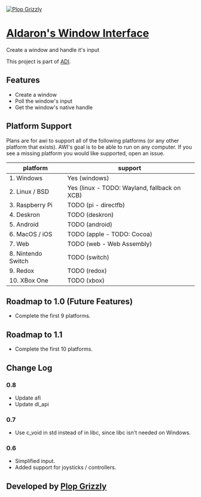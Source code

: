 [![Plop Grizzly](https://plopgrizzly.com/images/logo-bar.png)](https://plopgrizzly.com)

# [Aldaron's Window Interface](https://crates.io/crates/awi)
Create a window and handle it's input

This project is part of [ADI](https://crates.io/crates/adi).

## Features
* Create a window
* Poll the window's input
* Get the window's native handle

## Platform Support
Plans are for awi to support all of the following platforms (or any other
platform that exists).  AWI's goal is to be able to run on any computer.
If you see a missing platform you would like supported, open an issue.

platform           | support
--------           | -------
1. Windows         | Yes (windows)
2. Linux / BSD     | Yes (linux - TODO: Wayland, fallback on XCB)
3. Raspberry Pi    | TODO (pi - directfb)
4. Deskron         | TODO (deskron)
5. Android         | TODO (android)
6. MacOS / iOS     | TODO (apple - TODO: Cocoa)
7. Web             | TODO (web - Web Assembly)
8. Nintendo Switch | TODO (switch)
9. Redox           | TODO (redox)
10. XBox One       | TODO (xbox)

## Roadmap to 1.0 (Future Features)
* Complete the first 9 platforms.

## Roadmap to 1.1
* Complete the first 10 platforms.

## Change Log
### 0.8
* Update afi
* Update dl_api

### 0.7
* Use c_void in std instead of in libc, since libc isn't needed on Windows.

### 0.6
* Simplified input.
* Added support for joysticks / controllers.

## Developed by [Plop Grizzly](http://plopgrizzly.com)
